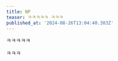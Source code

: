 ```yaml
---
title: NP
teaser: ㅋㅋㅋㅋㅋ ㅋㅋㅋ
published_at: '2024-08-26T13:04:40.303Z'
---
```

<p>ㅋㅋㅋㅋㅋ</p><p>ㅋㅋㅋ</p>
